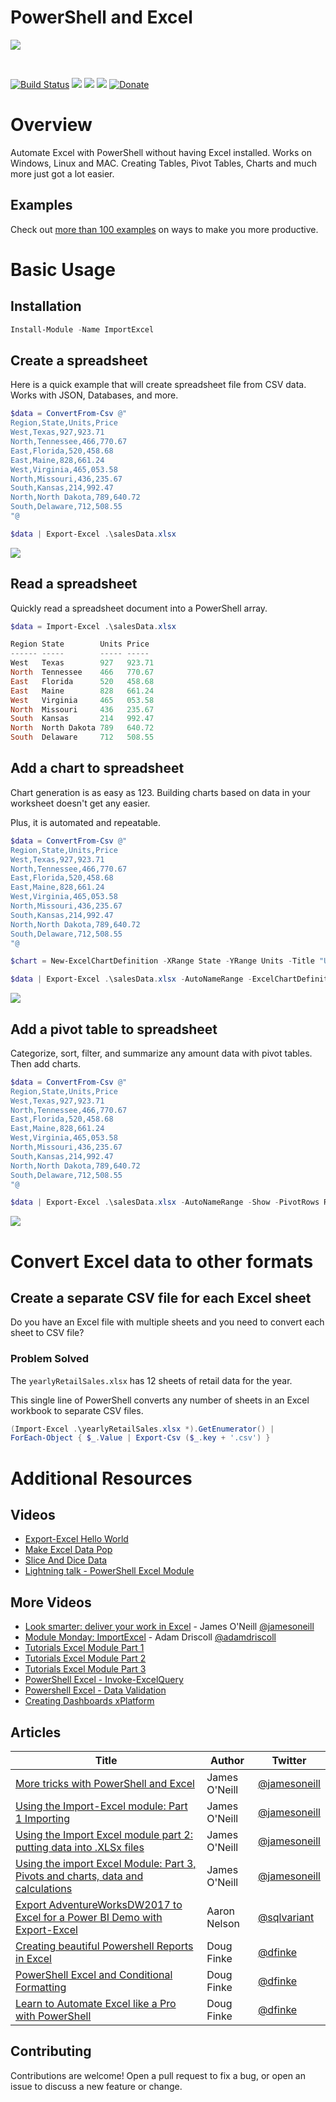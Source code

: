 # PowerShell and Excel 

![](images/logo.png)

<br/>

[![Build Status](https://dougfinke.visualstudio.com/ImportExcel/_apis/build/status/dfinke.ImportExcel?branchName=update-read-me)](https://dougfinke.visualstudio.com/ImportExcel/_build/latest?definitionId=21&branchName=master)
[![](https://img.shields.io/powershellgallery/v/ImportExcel.svg)](https://www.powershellgallery.com/packages/ImportExcel)
[![](https://img.shields.io/powershellgallery/dt/ImportExcel.svg)](https://www.powershellgallery.com/packages/ImportExcel)
[![](https://img.shields.io/badge/License-Apache%202.0-blue.svg)](https://github.com/dfinke/ImportExcel/tree/70ab9e46c776e96fb287682d5b9b4b51a0ec3bac/LICENSE.txt)
<a href="https://www.paypal.com/paypalme/DougCharlesFinke"><img src="https://img.shields.io/badge/Donate-PayPal-green.svg" alt="Donate"></a>

# Overview

Automate Excel with PowerShell without having Excel installed. Works on Windows, Linux and MAC. Creating Tables, Pivot Tables, Charts and much more just got a lot easier.

## Examples 
Check out [more than 100 examples](Examples/) on ways to make you more productive.

# Basic Usage
## Installation

```powershell
Install-Module -Name ImportExcel
```

## Create a spreadsheet
Here is a quick example that will create spreadsheet file from CSV data. Works with JSON, Databases, and more.

```powershell
$data = ConvertFrom-Csv @"
Region,State,Units,Price
West,Texas,927,923.71
North,Tennessee,466,770.67
East,Florida,520,458.68
East,Maine,828,661.24
West,Virginia,465,053.58
North,Missouri,436,235.67
South,Kansas,214,992.47
North,North Dakota,789,640.72
South,Delaware,712,508.55
"@

$data | Export-Excel .\salesData.xlsx
```

![](images/salesdata.png)

## Read a spreadsheet

Quickly read a spreadsheet document into a PowerShell array.

```powershell
$data = Import-Excel .\salesData.xlsx
```

```powershell
Region State        Units Price
------ -----        ----- -----
West   Texas        927   923.71
North  Tennessee    466   770.67
East   Florida      520   458.68
East   Maine        828   661.24
West   Virginia     465   053.58
North  Missouri     436   235.67
South  Kansas       214   992.47
North  North Dakota 789   640.72
South  Delaware     712   508.55
```

## Add a chart to spreadsheet

Chart generation is as easy as 123. Building charts based on data in your worksheet doesn't get any easier.

Plus, it is automated and repeatable.

```powershell
$data = ConvertFrom-Csv @"
Region,State,Units,Price
West,Texas,927,923.71
North,Tennessee,466,770.67
East,Florida,520,458.68
East,Maine,828,661.24
West,Virginia,465,053.58
North,Missouri,436,235.67
South,Kansas,214,992.47
North,North Dakota,789,640.72
South,Delaware,712,508.55
"@

$chart = New-ExcelChartDefinition -XRange State -YRange Units -Title "Units by State" -NoLegend

$data | Export-Excel .\salesData.xlsx -AutoNameRange -ExcelChartDefinition $chart -Show
```

![](images/salesDataChart.png)

## Add a pivot table to spreadsheet

Categorize, sort, filter, and summarize any amount data with pivot tables. Then add charts.

```powershell
$data = ConvertFrom-Csv @"
Region,State,Units,Price
West,Texas,927,923.71
North,Tennessee,466,770.67
East,Florida,520,458.68
East,Maine,828,661.24
West,Virginia,465,053.58
North,Missouri,436,235.67
South,Kansas,214,992.47
North,North Dakota,789,640.72
South,Delaware,712,508.55
"@

$data | Export-Excel .\salesData.xlsx -AutoNameRange -Show -PivotRows Region -PivotData @{'Units'='sum'} -PivotChartType PieExploded3D
```

![](images/SalesDataChartPivotTable.png)

# Convert Excel data to other formats

## Create a separate CSV file for each Excel sheet

Do you have an Excel file with multiple sheets and you need to convert each sheet to CSV file?

### Problem Solved

The `yearlyRetailSales.xlsx` has 12 sheets of retail data for the year.

This single line of PowerShell converts any number of sheets in an Excel workbook to separate CSV files.

```powershell
(Import-Excel .\yearlyRetailSales.xlsx *).GetEnumerator() |
ForEach-Object { $_.Value | Export-Csv ($_.key + '.csv') }
```

# Additional Resources

## Videos

- [Export-Excel Hello World](https://youtu.be/fvKKdIzJCws?list=PL5uoqS92stXioZw-u-ze_NtvSo0k0K0kq)
- [Make Excel Data Pop](https://youtu.be/gQaYI5hxqM4?list=PL5uoqS92stXioZw-u-ze_NtvSo0k0K0kq)
- [Slice And Dice Data](https://youtu.be/kzllxvqr3TY?list=PL5uoqS92stXioZw-u-ze_NtvSo0k0K0kq)
- [Lightning talk - PowerShell Excel Module](https://youtu.be/znVu2q11Rp4?list=PL5uoqS92stXioZw-u-ze_NtvSo0k0K0kq)

## More Videos

- [Look smarter: deliver your work in Excel](https://youtu.be/tu8Mfkwi8zI) - James O'Neill [@jamesoneill](https://twitter.com/jamesoneill)
- [Module Monday: ImportExcel](https://youtu.be/rBA_IeTmCb8?t=5) - Adam Driscoll [@adamdriscoll](https://twitter.com/adamdriscoll)
- [Tutorials Excel Module Part 1](https://youtu.be/2cwBuYbZ3To)
- [Tutorials Excel Module Part 2](https://youtu.be/8ojg-qjOnVI)
- [Tutorials Excel Module Part 3](https://youtu.be/3IgASPD0UrQ)
- [PowerShell Excel - Invoke-ExcelQuery](https://youtu.be/_7xuhsZm0Ao)
- [Powershell Excel - Data Validation](https://youtu.be/NGhahuY8j1M)
- [Creating Dashboards xPlatform](https://youtu.be/qMWkZt6ikgM)

## Articles

|Title|Author|Twitter|
|------|------|------|
|[More tricks with PowerShell and Excel](https://jamesone111.wordpress.com/2018/05/31/more-tricks-with-powershell-and-excel/)|James O'Neill|[@jamesoneill](https://twitter.com/jamesoneill)|
|[Using the Import-Excel module: Part 1 Importing](https://jamesone111.wordpress.com/2017/12/05/using-the-import-excel-part-1-importing/)|James O'Neill|[@jamesoneill](https://twitter.com/jamesoneill)|
|[Using the Import Excel module part 2: putting data into .XLSx files](https://jamesone111.wordpress.com/2017/12/11/using-the-import-excel-module-part-2-putting-data-into-xlsx-files/)|James O'Neill|[@jamesoneill](https://twitter.com/jamesoneill)|
|[Using the import Excel Module: Part 3, Pivots and charts, data and calculations](https://jamesone111.wordpress.com/2017/12/12/using-the-import-excel-module-part-3-pivots-and-charts-data-and-calculations/)|James O'Neill|[@jamesoneill](https://twitter.com/jamesoneill)|
|[Export AdventureWorksDW2017 to Excel for a Power BI Demo with Export-Excel](https://sqlvariant.com/2019/03/export-adventureworksdw2017-to-excel-for-a-powerbi-demo-with-export-excel-in-powershell/)|Aaron Nelson|[@sqlvariant](https://twitter.com/sqlvariant)
|[Creating beautiful Powershell Reports in Excel](https://dfinke.github.io/powershell/2019/07/31/Creating-beautiful-Powershell-Reports-in-Excel.html)|Doug Finke|[@dfinke](https://twitter.com/dfinke)
|[PowerShell Excel and Conditional Formatting](https://dfinke.github.io/powershell/2020/05/02/PowerShell-Excel-and-Conditional-Formatting.html)|Doug Finke|[@dfinke](https://twitter.com/dfinke)
|[Learn to Automate Excel like a Pro with PowerShell](https://dfinke.github.io/powershell/2019/08/29/Learn-to-Automate-Excel-like-a-Pro-with-PowerShell.html)|Doug Finke|[@dfinke](https://twitter.com/dfinke)

## Contributing
Contributions are welcome! Open a pull request to fix a bug, or open an issue to discuss a new feature or change.